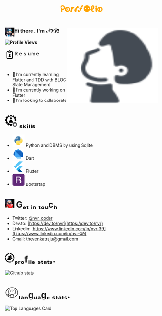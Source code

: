 # <p  align="center" style="color:orange;">Ꭾစ𝒓𝓽🝡⚉ℓ𝖎စ</p>

### Hi there , <img align="left" height = "30" width = "30" alt="" src= "https://github.com/nvrr/nvrr/blob/main/asset/images/photo_2021-02-06_10-55-57.jpg"/> I'm  𝒩𝒱𝑅!<img align="right" height = "250" width = "300"  src= "https://github.com/nvrr/nvrr/blob/main/asset/icons/icons8-profile-face-64.png"/>

 #### ![Profile Views](https://komarev.com/ghpvc/?username=nvrr)

 #### Ｒｅｓｕｍｅ<a href="https://drive.google.com/file/d/1IcBxGDjYaOYE8O5jSfKER1IXtBp86Sb1/view?usp=drivesdk"><img align="left" height = "30" width = "30" alt="RESUME" src= "https://github.com/nvrr/nvrr/blob/main/asset/resumeIcons/icons8-cv-30.png"/></a>
 </br>

- 🌱 I’m currently learning Flutter and TDD with BLOC State Management
- 🔭 I’m currently working on Flutter
- 👯 I’m looking to collaborate  

# <img  height = "40" width = "40" src= "https://github.com/nvrr/nvrr/blob/main/asset/skill.png"/> ₛₖᵢₗₗₛ
- <code><img height="40" src="https://github.com/nvrr/nvrr/blob/main/asset/python.png"></code> Python and DBMS by using Sqlite
- <code><img height="40" src="https://github.com/nvrr/nvrr/blob/main/asset/icons/dart.png"></code> Dart
-  <code><img height="40" src="https://github.com/nvrr/nvrr/blob/main/asset/flutter.png"></code> Flutter
- <code><img height="40" src="https://github.com/nvrr/nvrr/blob/main/asset/bootstrap4.png"></code> Bootsrtap


# <img  height = "30" width = "30" src= "https://github.com/nvrr/nvrr/blob/main/asset/images/photo_2021-02-06_11-39-46.jpg"/> Gₑₜ ᵢₙ ₜₒᵤcₕ
- Twitter: [@nvr_coder](https://twitter.com/nvr_coder)
- Dev.to: [https://dev.to/nvr](https://dev.to/nvr)
- Linkedin: [https://www.linkedin.com/in/nvr-39](https://www.linkedin.com/in/nvr-39)
- Gmail: [thevenkatraju@gmail.com](thevenkatraju@gmail.com)

# <img  height = "30" width = "30" src= "https://github.com/nvrr/nvrr/blob/main/asset/profile.png"/>ₚᵣₒfᵢₗₑ ₛₜₐₜₛ.
![Github stats](https://github-readme-stats.vercel.app/api?username=nvrr&theme=buefy&show_icons=true&count_private=true)


# <img  height = "35" width = "45" src= "https://github.com/nvrr/nvrr/blob/main/asset/git.png"/>ₗₐₙgᵤₐgₑ ₛₜₐₜₛ.

![Top Languages Card](https://github-readme-stats.vercel.app/api/top-langs/?username=nvrr&theme=buefy&layout=compact)

